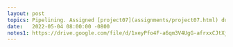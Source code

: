 ```yaml
---
layout: post
topics: Pipelining. Assigned [project07](assignments/project07.html) due 5/12
date:   2022-05-04 08:00:00 -0800
notes1: https://drive.google.com/file/d/1xeyPfo4F-a6qm3V4UgG-afrxxCJtXjNV/view?usp=sharing
---
```

